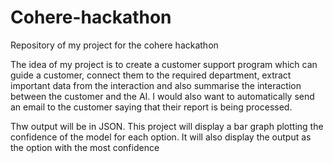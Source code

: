 # Cohere-hackathon
Repository of my project for the cohere hackathon

The idea of my project is to create a customer support program which can guide a customer, connect them to the required department, extract important data from the interaction and also summarise the interaction between the customer and the AI. I would also want to automatically send an email to the customer saying that their report is being processed.

Thw output will be in JSON. This project will display a bar graph plotting the confidence of the model for each option. It will also display the output as the option with the most confidence
